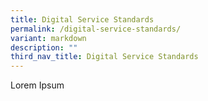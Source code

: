 ```yaml
---
title: Digital Service Standards
permalink: /digital-service-standards/
variant: markdown
description: ""
third_nav_title: Digital Service Standards
---
```

Lorem Ipsum